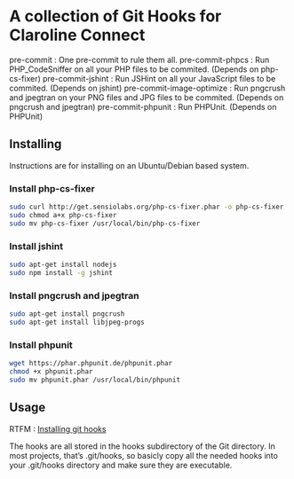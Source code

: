 # A collection of Git Hooks for Claroline Connect

pre-commit : One pre-commit to rule them all.
pre-commit-phpcs : Run PHP_CodeSniffer on all your PHP files to be commited. (Depends on php-cs-fixer)
pre-commit-jshint : Run JSHint on all your JavaScript files to be commited. (Depends on jshint)
pre-commit-image-optimize : Run pngcrush and jpegtran on your PNG files and JPG files to be commited. (Depends on pngcrush and jpegtran)
pre-commit-phpunit : Run PHPUnit. (Depends on PHPUnit)

## Installing

Instructions are for installing on an Ubuntu/Debian based system.

### Install php-cs-fixer

```` bash
sudo curl http://get.sensiolabs.org/php-cs-fixer.phar -o php-cs-fixer
sudo chmod a+x php-cs-fixer
sudo mv php-cs-fixer /usr/local/bin/php-cs-fixer
````
### Install jshint

```` bash
sudo apt-get install nodejs
sudo npm install -g jshint
````

### Install pngcrush and jpegtran

```` bash
sudo apt-get install pngcrush
sudo apt-get install libjpeg-progs
````

### Install phpunit

```` bash
wget https://phar.phpunit.de/phpunit.phar
chmod +x phpunit.phar
sudo mv phpunit.phar /usr/local/bin/phpunit
````

## Usage

RTFM : [Installing git hooks](https://git-scm.com/book/en/v2/Customizing-Git-Git-Hooks)

The hooks are all stored in the hooks subdirectory of the Git directory. In most projects, that’s .git/hooks, so basicly copy all the needed hooks into your .git/hooks directory and make sure they are executable.